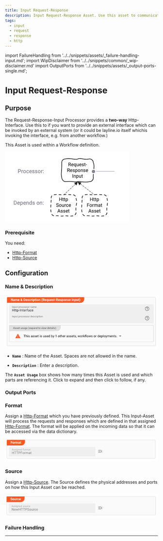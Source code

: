 ```yaml
---
title: Input Request-Response
description: Input Request-Response Asset. Use this asset to communicate with two-way APIs, e.g. ReST.
tags:
  - input
  - request
  - response
  - http
---
```


import FailureHandling from '../../snippets/assets/_failure-handling-input.md';
import WipDisclaimer from '../../snippets/common/_wip-disclaimer.md'
import OutputPorts from '../../snippets/assets/_output-ports-single.md';

# Input Request-Response

## Purpose

The Request-Response-Input Processor provides a **two-way** Http-Interface.
Use this to if you want to provide an external interface which can be invoked by an external system (or it could be layline.io itself whichis invoking the interface, e.g. from another workflow.)

This Asset is used within a Workflow definition.

![](.asset-input-request-response_images/600fe3e8.png)

### Prerequisite

You need:

* [Http-Format](../formats/asset-format-http)
* [Http-Source](../sources/asset-source-http)

## Configuration

### Name & Description

![Name & Description (Input Request-Response)](.asset-input-request-response_images/ab452d78.png)

* **`Name`** : Name of the Asset. Spaces are not allowed in the name.

* **`Description`** : Enter a description.

The **`Asset Usage`** box shows how many times this Asset is used and which parts are referencing it. Click to expand
and then click to follow, if any.

### Output Ports

<OutputPorts></OutputPorts>

### Format

Assign a [Http-Format](../formats/asset-format-http) which you have previously defined.
This Input-Asset will process the requests and responses which are defined in that assigned [Http-Format](../formats/asset-format-http).
The format will be applied on the incoming data so that it can be accessed via the data dictionary.

![Format Assignment (Input Request-Response)](.asset-input-request-response_images/4a80984c.png)

### Source

Assign a [Http-Source](../sources/asset-source-http).
The Source defines the physical addresses and ports on how this Input Asset can be reached.

![Source Assignment (Input Request-Response)](.asset-input-request-response_images/11611cf6.png)

### Failure Handling

<FailureHandling></FailureHandling>

---

<WipDisclaimer></WipDisclaimer>
